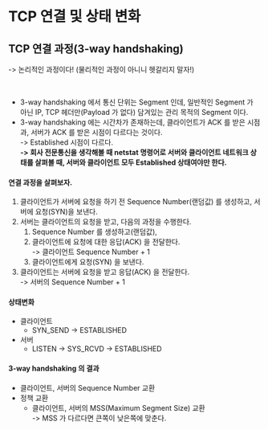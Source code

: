 # TCP 연결 및 상태 변화

## TCP 연결 과정(3-way handshaking)

\-> 논리적인 과정이다! (물리적인 과정이 아니니 헷갈리지 말자!)

<figure><img src="../../../../../.gitbook/assets/스크린샷 2024-01-06 11.49.15.png" alt=""><figcaption></figcaption></figure>

* 3-way handshaking 에서 통신 단위는 Segment 인데, 일반적인 Segment 가 아닌 IP, TCP 헤더만(Payload 가 없다) 담겨있는 관리 목적의 Segment 이다.
* 3-way handshaking 에는 시간차가 존재하는데, 클라이언트가 ACK 를 받은 시점과, 서버가 ACK 를 받은 시점이 다르다는 것이다.\
  \-> Established 시점이 다르다.\
  **-> 회사 전문통신을 생각해볼 때 netstat 명령어로 서버와 클라이언트 네트워크 상태를 살펴볼 때, 서버와 클라이언트 모두 Established 상태여야만 한다.**&#x20;

#### 연결 과정을 살펴보자.

1. 클라이언트가 서버에 요청을 하기 전 Sequence Number(랜덤값) 를 생성하고, 서버에 요청(SYN)을 보낸다.
2. 서버는 클라이언트의 요청을 받고, 다음의 과정을 수행한다.
   1. Sequence Number 를 생성하고(랜덤값),
   2. 클라이언트에 요청에 대한 응답(ACK) 을 전달한다.\
      \-> 클라이언트 Sequence Number + 1
   3. 클라이언트에게 요청(SYN) 을 보낸다.
3. 클라이언트는 서버에 요청을 받고 응답(ACK) 을 전달한다.\
   \-> 서버의 Sequence Number + 1

#### 상태변화

* 클라이언트
  * SYN\_SEND -> ESTABLISHED
* 서버
  * LISTEN -> SYS\_RCVD -> ESTABLISHED

#### 3-way handshaking 의 결과

* 클라이언트, 서버의 Sequence Number 교환
* 정책 교환
  * 클라이언트, 서버의 MSS(Maximum Segment Size) 교환\
    \-> MSS 가 다르다면 큰쪽이 낮은쪽에 맞춘다.
